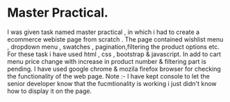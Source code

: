 # Master Practical.
I was given task named master practical , in which i had to create a ecommerce webiste page from scratch . The page contained wishlist menu , dropdown menu , swatches ,
pagination,filtering the product options etc.
For these task i have used html , css , bootstrap & javascript.
In add to cart menu price change with increase in product number & filtering part is pending.
I have used google chrome & mozila firefox browser for checking the functionality of the web page.
Note :- I have kept console to let the senior developer know that the fucmtionality is working i just didn't know how to display it on the page.
